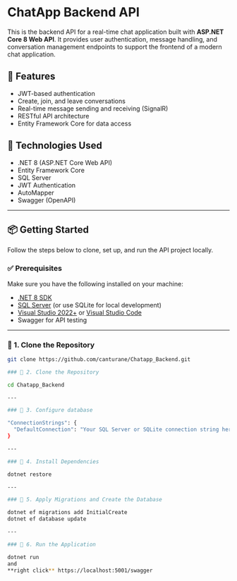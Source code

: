 # ChatApp Backend API

This is the backend API for a real-time chat application built with **ASP.NET Core 8 Web API**. It provides user authentication, message handling, and conversation management endpoints to support the frontend of a modern chat application.

## 🚀 Features

- JWT-based authentication
- Create, join, and leave conversations
- Real-time message sending and receiving (SignalR)
- RESTful API architecture
- Entity Framework Core for data access

## 🧰 Technologies Used

- .NET 8 (ASP.NET Core Web API)
- Entity Framework Core
- SQL Server
- JWT Authentication
- AutoMapper
- Swagger (OpenAPI)

---

## 📦 Getting Started

Follow the steps below to clone, set up, and run the API project locally.

### ✅ Prerequisites

Make sure you have the following installed on your machine:

- [.NET 8 SDK](https://dotnet.microsoft.com/en-us/download/dotnet/8.0)
- [SQL Server](https://www.microsoft.com/en-us/sql-server/sql-server-downloads) (or use SQLite for local development)
- [Visual Studio 2022+](https://visualstudio.microsoft.com/) or [Visual Studio Code](https://code.visualstudio.com/)
- Swagger for API testing 

---

### 📁 1. Clone the Repository

```bash
git clone https://github.com/canturane/Chatapp_Backend.git

### 📁 2. Clone the Repository

cd Chatapp_Backend

---

### 📁 3. Configure database

"ConnectionStrings": {
  "DefaultConnection": "Your SQL Server or SQLite connection string here"
}

---

### 📁 4. Install Dependencies

dotnet restore

---

### 📁 5. Apply Migrations and Create the Database

dotnet ef migrations add InitialCreate
dotnet ef database update

---

### 📁 6. Run the Application

dotnet run
and
**right click** https://localhost:5001/swagger


